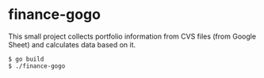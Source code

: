 # finance-gogo

This small project collects portfolio information from CVS files (from Google
Sheet) and calculates data based on it.

```shell
$ go build
$ ./finance-gogo
```
